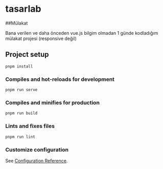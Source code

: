 # tasarlab

##Mülakat

Bana verilen ve daha önceden vue.js bilgim olmadan 1 günde kodladığım mülakat projesi (responsive değil)

## Project setup
```
pnpm install
```

### Compiles and hot-reloads for development
```
pnpm run serve
```

### Compiles and minifies for production
```
pnpm run build
```

### Lints and fixes files
```
pnpm run lint
```

### Customize configuration
See [Configuration Reference](https://cli.vuejs.org/config/).
